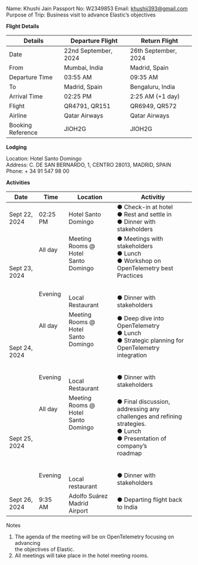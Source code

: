 
Name: Khushi Jain
Passport No: W2349853
Email: khushij393@gmail.com
Purpose of Trip: Business visit to advance Elastic’s objectives

**Flight Details**

| Details           | Departure Flight     | Return Flight        |
| ----------------- | -------------------- | -------------------- |
| Date              | 22nd September, 2024 | 26th September, 2024 |
| From              | Mumbai, India        | Madrid, Spain        |
| Departure Time    | 03:55 AM             | 09:35 AM             |
| To                | Madrid, Spain        | Bengaluru, India     |
| Arrival Time      | 02:25 PM             | 2:25 AM (+1 day)     |
| Flight            | QR4791, QR151        | QR6949, QR572        |
| Airline           | Qatar Airways        | Qatar Airways        |
| Booking Reference | JIOH2G               | JIOH2G               |


**Lodging**  

Location: Hotel Santo Domingo  
Address: C. DE SAN BERNARDO, 1, CENTRO 28013, MADRID, SPAIN  
Phone: + 34 91 547 98 00






**Activities**

| Date                | Time                                               | Location                                                                             | Activitiy                                                                                                                                                                    |
| ------------------- | -------------------------------------------------- | ------------------------------------------------------------------------------------ | ---------------------------------------------------------------------------------------------------------------------------------------------------------------------------- |
| Sept 22, 2024       | 02:25 PM                                           | Hotel Santo Domingo                                                                  | ● Check-in at hotel  <br>● Rest and settle in  <br>● Dinner with stakeholders                                                                                                |
| Sept 23, 2024  <br> | All day<br> <br><br><br><br><br>Evening            | Meeting Rooms @ Hotel  <br>Santo Domingo<br><br><br><br>Local Restaurant             | ● Meetings with stakeholders  <br>● Lunch  <br>● Workshop on OpenTelemetry best Practices<br><br><br>● Dinner with stakeholders                                              |
| Sept 24, 2024       | All day<br><br><br><br><br><br><br>Evening         | Meeting Rooms @ Hotel  <br>Santo Domingo<br><br><br><br><br>Local Restaurant         | ● Deep dive into OpenTelemetry  <br>● Lunch  <br>● Strategic planning for  <br>OpenTelemetry integration<br><br><br>● Dinner with stakeholders                               |
| Sept 25, 2024       | All day<br><br><br><br><br><br><br><br><br>Evening | Meeting Rooms @ Hotel  <br>Santo Domingo<br><br><br><br><br><br><br>Local restaurant | ● Final discussion, addressing any  <br>challenges and refining strategies.  <br>● Lunch  <br>● Presentation of company’s  <br>roadmap<br><br><br>● Dinner with stakeholders |
| Sept 26, 2024       | 9:35 AM                                            | Adolfo Suárez Madrid  <br>Airport                                                    | ● Departing flight back to India                                                                                                                                             |


Notes  
1. The agenda of the meeting will be on OpenTelemetry focusing on advancing  
the objectives of Elastic.  
2. All meetings will take place in the hotel meeting rooms.  

  
 
